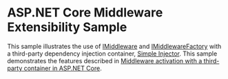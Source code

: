# ASP.NET Core Middleware Extensibility Sample

This sample illustrates the use of [IMiddleware](https://learn.microsoft.com/dotnet/api/microsoft.aspnetcore.http.imiddleware) and [IMiddlewareFactory](https://learn.microsoft.com/dotnet/api/microsoft.aspnetcore.http.imiddlewarefactory) with a third-party dependency injection container, [Simple Injector](https://simpleinjector.org). This sample demonstrates the features described in [Middleware activation with a third-party container in ASP.NET Core](https://learn.microsoft.com/aspnet/core/fundamentals/middleware/extensibility-third-party-container).

